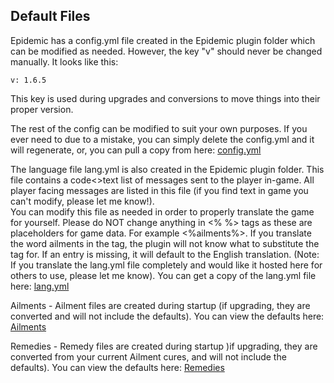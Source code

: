 ## Default Files

Epidemic has a config.yml file created in the Epidemic plugin folder which can be modified as needed.  However, the key "v" should never be changed manually.  It looks like this:

    v: 1.6.5


This key is used during upgrades and conversions to move things into their proper version.

The rest of the config can be modified to suit your own purposes.  If you ever need to due to a mistake, you can simply delete the config.yml and it will regenerate, or, you can pull a copy from here: [config.yml](https://torpkev.github.io/epidemic_docs/defaults/config.yml)

The language file lang.yml is also created in the Epidemic plugin folder.  This file contains a code<>text list of messages sent to the player in-game.  All player facing messages are listed in this file (if you find text in game you can't modify, please let me know!).  
You can modify this file as needed in order to properly translate the game for yourself.  Please do NOT change anything in <% %> tags as these are placeholders for game data.  For example <%ailments%>.  If you translate the word ailments in the tag, the plugin will not know what to substitute the tag for.
If an entry is missing, it will default to the English translation.
(Note: If you translate the lang.yml file completely and would like it hosted here for others to use, please let me know).  You can get a copy of the lang.yml file here: [lang.yml](https://torpkev.github.io/epidemic_docs/defaults/lang.yml)

Ailments - Ailment files are created during startup (if upgrading, they are converted and will not include the defaults).  You can view the defaults here: [Ailments](https://torpkev.github.io/epidemic_docs/defaults/ailments)

Remedies - Remedy files are created during startup )if upgrading, they are converted from your current Ailment cures, and will not include the defaults).  You can view the defaults here: [Remedies](https://torpkev.github.io/epidemic_docs/defaults/remedies)
